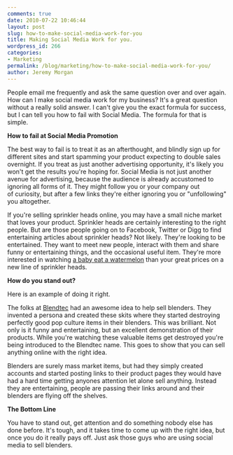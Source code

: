 ```yaml
---
comments: true
date: 2010-07-22 10:46:44
layout: post
slug: how-to-make-social-media-work-for-you
title: Making Social Media Work for you. 
wordpress_id: 266
categories:
- Marketing
permalink: /blog/marketing/how-to-make-social-media-work-for-you/
author: Jeremy Morgan
---
```


People email me frequently and ask the same question over and over again. How can I make social media work for my business? It's a great question without a really solid answer. I can't give you the exact formula for success, but I can tell you how to fail with Social Media. The formula for that is simple.

**How to fail at Social Media Promotion**

The best way to fail is to treat it as an afterthought, and blindly sign up for different sites and start spamming your product expecting to double sales overnight. If you treat as just another advertising opportunity, it's likely you won't get the results you're hoping for. Social Media is not just another avenue for advertising, because the audience is already accustomed to ignoring all forms of it. They might follow you or your company out of curiosity, but after a few links they're either ignoring you or "unfollowing" you altogether.

If you're selling sprinkler heads online, you may have a small niche market that loves your product. Sprinkler heads are certainly interesting to the right people. But are those people going on to Facebook, Twitter or Digg to find entertaining articles about sprinkler heads? Not likely. They're looking to be entertained. They want to meet new people, interact with them and share funny or entertaining things, and the occasional useful item. They're more interested in watching [a baby eat a watermelon](http://www.youtube.com/watch?v=Xq9QJVKR_1Q) than your great prices on a new line of sprinkler heads.

**How do you stand out?**

Here is an example of doing it right.



The folks at [Blendtec](http://www.blendtec.com/) had an awesome idea to help sell blenders. They invented a persona and created these skits where they started destroying perfectly good pop culture items in their blenders. This was brilliant. Not only is it funny and entertaining, but an excellent demonstration of their products. While you're watching these valuable items get destroyed you're being introduced to the Blendtec name. This goes to show that you can sell anything online with the right idea.

Blenders are surely mass market items, but had they simply created accounts and started posting links to their product pages they would have had a hard time getting anyones attention let alone sell anything. Instead they are entertaining, people are passing their links around and their blenders are flying off the shelves.

**The Bottom Line**

You have to stand out, get attention and do something nobody else has done before. It's tough, and it takes time to come up with the right idea, but once you do it really pays off. Just ask those guys who are using social media to sell blenders.
